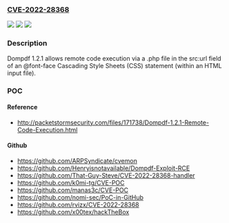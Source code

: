 ### [CVE-2022-28368](https://cve.mitre.org/cgi-bin/cvename.cgi?name=CVE-2022-28368)
![](https://img.shields.io/static/v1?label=Product&message=n%2Fa&color=blue)
![](https://img.shields.io/static/v1?label=Version&message=n%2Fa&color=blue)
![](https://img.shields.io/static/v1?label=Vulnerability&message=n%2Fa&color=brighgreen)

### Description

Dompdf 1.2.1 allows remote code execution via a .php file in the src:url field of an @font-face Cascading Style Sheets (CSS) statement (within an HTML input file).

### POC

#### Reference
- http://packetstormsecurity.com/files/171738/Dompdf-1.2.1-Remote-Code-Execution.html

#### Github
- https://github.com/ARPSyndicate/cvemon
- https://github.com/Henryisnotavailable/Dompdf-Exploit-RCE
- https://github.com/That-Guy-Steve/CVE-2022-28368-handler
- https://github.com/k0mi-tg/CVE-POC
- https://github.com/manas3c/CVE-POC
- https://github.com/nomi-sec/PoC-in-GitHub
- https://github.com/rvizx/CVE-2022-28368
- https://github.com/x00tex/hackTheBox

